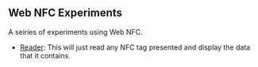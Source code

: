 Web NFC Experiments
----------------------------------------------------------------

A seiries of experiments using Web NFC.

* [Reader](/reader/): This will just read any NFC tag presented and display the data that it contains.